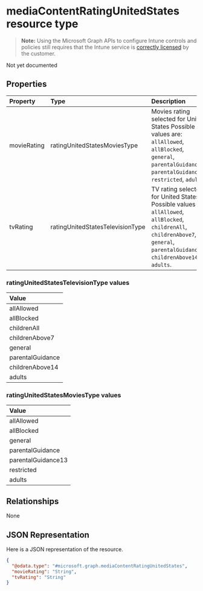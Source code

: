 # mediaContentRatingUnitedStates resource type

> **Note:** Using the Microsoft Graph APIs to configure Intune controls and policies still requires that the Intune service is [correctly licensed](https://go.microsoft.com/fwlink/?linkid=839381) by the customer.

Not yet documented
## Properties
|Property|Type|Description|
|:---|:---|:---|
|movieRating|ratingUnitedStatesMoviesType|Movies rating selected for United States Possible values are: `allAllowed`, `allBlocked`, `general`, `parentalGuidance`, `parentalGuidance13`, `restricted`, `adults`.|
|tvRating|ratingUnitedStatesTelevisionType|TV rating selected for United States Possible values are: `allAllowed`, `allBlocked`, `childrenAll`, `childrenAbove7`, `general`, `parentalGuidance`, `childrenAbove14`, `adults`.|

### ratingUnitedStatesTelevisionType values

| Value
|:-------------------------
| allAllowed
| allBlocked
| childrenAll
| childrenAbove7
| general
| parentalGuidance
| childrenAbove14
| adults


### ratingUnitedStatesMoviesType values

| Value
|:-------------------------
| allAllowed
| allBlocked
| general
| parentalGuidance
| parentalGuidance13
| restricted
| adults


## Relationships
None
## JSON Representation
Here is a JSON representation of the resource.
<!-- {
  "blockType": "resource",
  "@odata.type": "microsoft.graph.mediaContentRatingUnitedStates"
}
-->
``` json
{
  "@odata.type": "#microsoft.graph.mediaContentRatingUnitedStates",
  "movieRating": "String",
  "tvRating": "String"
}
```



